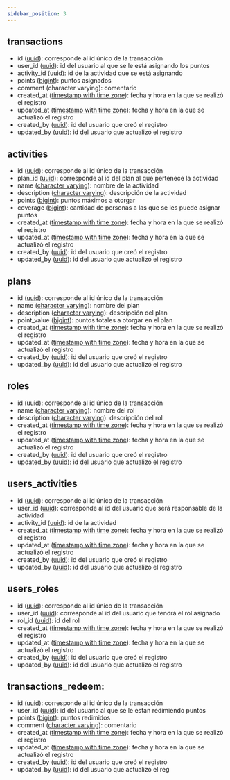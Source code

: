 ```yaml
---
sidebar_position: 3
---
```


<!-- ## Tipos de variables

**uuid**: Identificador único universal. Número de 16 bytes (128 bits).  
**bigint (int8)**: Número entero sigando de 8 bytes (64 bits).  
**character varying (varchar)**: Cadena de caracteres de longitud variable.  
**timestamp with time zone (timestamptz)**: Fecha y hora, incluida la zona horaria -->


## transactions  

- id ([uuid](## "Identificador único universal. Número de 16 bytes (128 bits).")): corresponde al id único de la transacción
- user_id ([uuid](## "Identificador único universal. Número de 16 bytes (128 bits).")): id del usuario al que se le está asignando los puntos
- activity_id ([uuid](## "Identificador único universal. Número de 16 bytes (128 bits).")): id de la actividad que se está asignando
- points ([bigint](## "(int8): Número entero sigando de 8 bytes (64 bits). ")): puntos asignados
- comment (character varying): comentario 
- created_at ([timestamp with time zone](## "(timestamptz): Fecha y hora, incluida la zona horaria")): fecha y hora en la que se realizó  el registro
- updated_at ([timestamp with time zone](## "(timestamptz): Fecha y hora, incluida la zona horaria")): fecha y hora en la que se actualizó el registro
- created_by ([uuid](## "Identificador único universal. Número de 16 bytes (128 bits).")): id del usuario que creó el registro
- updated_by ([uuid](## "Identificador único universal. Número de 16 bytes (128 bits).")): id del usuario que actualizó el registro  

## activities 
- id ([uuid](## "Identificador único universal. Número de 16 bytes (128 bits).")): corresponde al id único de la transacción
- plan_id ([uuid](## "Identificador único universal. Número de 16 bytes (128 bits).")): corresponde al id del plan al que pertenece la actividad
- name ([character varying](## "(varchar): Cadena de caracteres de longitud variable")): nombre de la actividad
- description ([character varying](## "(varchar): Cadena de caracteres de longitud variable")): descripción de la actividad
- points ([bigint](## "(int8): Número entero sigando de 8 bytes (64 bits). ")): puntos máximos a otorgar
- coverage ([bigint](## "(int8): Número entero sigando de 8 bytes (64 bits). ")): cantidad de personas a las que se les puede asignar puntos
- created_at ([timestamp with time zone](## "(timestamptz): Fecha y hora, incluida la zona horaria")): fecha y hora en la que se realizó  el registro
- updated_at ([timestamp with time zone](## "(timestamptz): Fecha y hora, incluida la zona horaria")): fecha y hora en la que se actualizó el registro
- created_by ([uuid](## "Identificador único universal. Número de 16 bytes (128 bits).")): id del usuario que creó el registro
- updated_by ([uuid](## "Identificador único universal. Número de 16 bytes (128 bits).")): id del usuario que actualizó el registro

## plans  
- id ([uuid](## "Identificador único universal. Número de 16 bytes (128 bits).")): corresponde al id único de la transacción
- name ([character varying](## "(varchar): Cadena de caracteres de longitud variable")): nombre del plan
- description ([character varying](## "(varchar): Cadena de caracteres de longitud variable")): descripción del plan
- point_value ([bigint](## "(int8): Número entero sigando de 8 bytes (64 bits). ")): puntos totales a otorgar en el plan
- created_at ([timestamp with time zone](## "(timestamptz): Fecha y hora, incluida la zona horaria")): fecha y hora en la que se realizó  el registro
- updated_at ([timestamp with time zone](## "(timestamptz): Fecha y hora, incluida la zona horaria")): fecha y hora en la que se actualizó el registro
- created_by ([uuid](## "Identificador único universal. Número de 16 bytes (128 bits).")): id del usuario que creó el registro
- updated_by ([uuid](## "Identificador único universal. Número de 16 bytes (128 bits).")): id del usuario que actualizó el registro

## roles
- id ([uuid](## "Identificador único universal. Número de 16 bytes (128 bits).")): corresponde al id único de la transacción
- name ([character varying](## "(varchar): Cadena de caracteres de longitud variable")): nombre del rol
- description ([character varying](## "(varchar): Cadena de caracteres de longitud variable")): descripción del rol
- created_at ([timestamp with time zone](## "(timestamptz): Fecha y hora, incluida la zona horaria")): fecha y hora en la que se realizó  el registro
- updated_at ([timestamp with time zone](## "(timestamptz): Fecha y hora, incluida la zona horaria")): fecha y hora en la que se actualizó el registro
- created_by ([uuid](## "Identificador único universal. Número de 16 bytes (128 bits).")): id del usuario que creó el registro
- updated_by ([uuid](## "Identificador único universal. Número de 16 bytes (128 bits).")): id del usuario que actualizó el registro

## users_activities
- id ([uuid](## "Identificador único universal. Número de 16 bytes (128 bits).")): corresponde al id único de la transacción
- user_id ([uuid](## "Identificador único universal. Número de 16 bytes (128 bits).")): corresponde al id del usuario que será responsable de la actividad
- activity_id ([uuid](## "Identificador único universal. Número de 16 bytes (128 bits).")): id de la actividad
- created_at ([timestamp with time zone](## "(timestamptz): Fecha y hora, incluida la zona horaria")): fecha y hora en la que se realizó  el registro
- updated_at ([timestamp with time zone](## "(timestamptz): Fecha y hora, incluida la zona horaria")): fecha y hora en la que se actualizó el registro
- created_by ([uuid](## "Identificador único universal. Número de 16 bytes (128 bits).")): id del usuario que creó el registro
- updated_by ([uuid](## "Identificador único universal. Número de 16 bytes (128 bits).")): id del usuario que actualizó el registro

## users_roles
- id ([uuid](## "Identificador único universal. Número de 16 bytes (128 bits).")): corresponde al id único de la transacción
- user_id ([uuid](## "Identificador único universal. Número de 16 bytes (128 bits).")): corresponde al id del usuario que tendrá el rol asignado
- rol_id ([uuid](## "Identificador único universal. Número de 16 bytes (128 bits).")): id del rol
- created_at ([timestamp with time zone](## "(timestamptz): Fecha y hora, incluida la zona horaria")): fecha y hora en la que se realizó  el registro
- updated_at ([timestamp with time zone](## "(timestamptz): Fecha y hora, incluida la zona horaria")): fecha y hora en la que se actualizó el registro
- created_by ([uuid](## "Identificador único universal. Número de 16 bytes (128 bits).")): id del usuario que creó el registro
- updated_by ([uuid](## "Identificador único universal. Número de 16 bytes (128 bits).")): id del usuario que actualizó el registro

## transactions_redeem:
- id ([uuid](## "Identificador único universal. Número de 16 bytes (128 bits).")): corresponde al id único de la transacción
- user_id ([uuid](## "Identificador único universal. Número de 16 bytes (128 bits).")): id del usuario al que se le están redimiendo puntos
- points ([bigint](## "(int8): Número entero sigando de 8 bytes (64 bits). ")): puntos redimidos
- comment ([character varying](## "(varchar): Cadena de caracteres de longitud variable")): comentario 
- created_at ([timestamp with time zone](## "(timestamptz): Fecha y hora, incluida la zona horaria")): fecha y hora en la que se realizó  el registro
- updated_at ([timestamp with time zone](## "(timestamptz): Fecha y hora, incluida la zona horaria")): fecha y hora en la que se actualizó el registro
- created_by ([uuid](## "Identificador único universal. Número de 16 bytes (128 bits).")): id del usuario que creó el registro
- updated_by ([uuid](## "Identificador único universal. Número de 16 bytes (128 bits).")): id del usuario que actualizó el reg